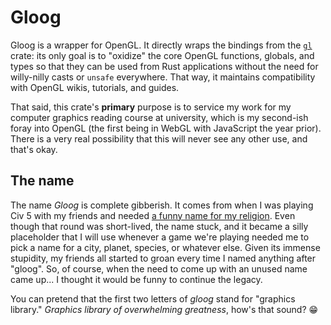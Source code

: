 # Gloog

Gloog is a wrapper for OpenGL. It directly wraps the bindings from the
[`gl`][bindings] crate: its only goal is to "oxidize" the core OpenGL functions,
globals, and types so that they can be used from Rust applications without the
need for willy-nilly casts or `unsafe` everywhere. That way, it maintains
compatibility with OpenGL wikis, tutorials, and guides.

That said, this crate's **primary** purpose is to service my work for my
computer graphics reading course at university, which is my second-ish foray
into OpenGL (the first being in WebGL with JavaScript the year prior). There is
a very real possibility that this will never see any other use, and that's okay.


## The name

The name *Gloog* is complete gibberish. It comes from when I was playing Civ 5
with my friends and needed [a funny name for my religion][religion]. Even though
that round was short-lived, the name stuck, and it became a silly placeholder
that I will use whenever a game we're playing needed me to pick a name for a
city, planet, species, or whatever else. Given its immense stupidity, my friends
all started to groan every time I named anything after "gloog". So, of course,
when the need to come up with an unused name came up... I thought it would be
funny to continue the legacy.

You can pretend that the first two letters of *gloog* stand for "graphics
library." *Graphics library of overwhelming greatness*, how's that sound? :grin:


[bindings]: https://github.com/brendanzab/gl-rs
[religion]: https://civilization.fandom.com/wiki/Religion_(Civ5)#Founding_a_Religion:~:text=or%20you%20can%20type%20a%20new%20name%20of%20your%20own.
